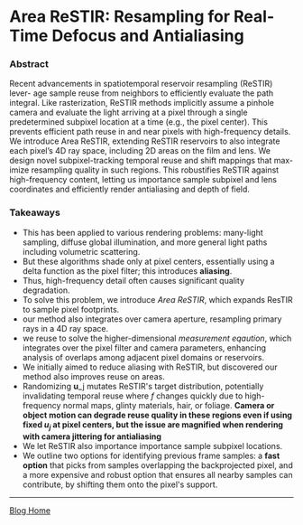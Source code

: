 # Area ReSTIR: Resampling for Real-Time Defocus and Antialiasing

### Abstract 
Recent advancements in spatiotemporal reservoir resampling (ReSTIR) lever- age sample reuse from neighbors to efficiently evaluate the path integral. Like rasterization, ReSTIR methods implicitly assume a pinhole camera and evaluate the light arriving at a pixel through a single predetermined subpixel location at a time (e.g., the pixel center). This prevents efficient path reuse in and near pixels with high-frequency details.
We introduce Area ReSTIR, extending ReSTIR reservoirs to also integrate each pixel’s 4D ray space, including 2D areas on the film and lens. We design novel subpixel-tracking temporal reuse and shift mappings that max- imize resampling quality in such regions. This robustifies ReSTIR against high-frequency content, letting us importance sample subpixel and lens coordinates and efficiently render antialiasing and depth of field.

### Takeaways 
- This has been applied to various rendering problems: many-light sampling, diffuse global illumination, and more general light paths including volumetric scattering. 
- But these algorithms shade only at pixel centers, essentially using a delta function as the pixel filter; this introduces **aliasing**.
- Thus, high-frequency detail often causes significant quality degradation. 
- To solve this problem, we introduce *Area ReSTIR*, which expands ResTIR to sample pixel footprints.
- our method also integrates over camera aperture, resampling primary rays in a 4D ray space.
- we reuse to solve the higher-dimensional *measurement eqaution*, which integrates over the pixel filter and camera parameters, enhancing analysis of overlaps among adjacent pixel domains or reservoirs. 
- We initially aimed to reduce aliasing with ReSTIR, but discovered our method also improves reuse on areas. 
- Randomizing **u**_j mutates ReSTIR's target distribution, potentially invalidating temporal reuse where *f* changes quickly due to high-frequency normal maps, glinty materials, hair, or foliage. **Camera or object motion can degrade reuse quality in these regions even if using fixed $u_j$ at pixel centers, but the issue are magnified when rendering with camera jittering for antialiasing**
- We let ReSTIR also importance importance sample subpixel locations. 
- We outline two options for identifying previous frame samples: a **fast option** that picks from samples overlapping the backprojected pixel, and a more expensive and robust option that ensures all nearby samples can contribute, by shifting them onto the pixel's support. 


---
[Blog Home](../Blog.md)